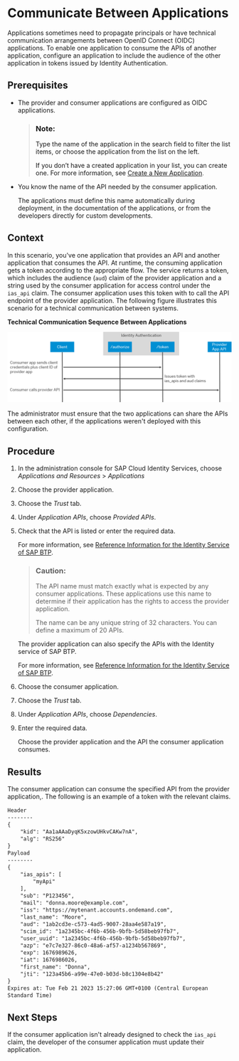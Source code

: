 <!-- loio9ad7e8052d054e83adf10aff1bdae1bf -->

# Communicate Between Applications

Applications sometimes need to propagate principals or have technical communication arrangements between OpenID Connect \(OIDC\) applications. To enable one application to consume the APIs of another application, configure an application to include the audience of the other application in tokens issued by Identity Authentication.



<a name="loio9ad7e8052d054e83adf10aff1bdae1bf__prereq_ygs_hc3_pwb"/>

## Prerequisites

-   The provider and consumer applications are configured as OIDC applications.

    > ### Note:  
    > Type the name of the application in the search field to filter the list items, or choose the application from the list on the left.
    > 
    > If you don’t have a created application in your list, you can create one. For more information, see [Create a New Application](create-a-new-application-0d4b255.md).

-   You know the name of the API needed by the consumer application.

    The applications must define this name automatically during deployment, in the documentation of the applications, or from the developers directly for custom developments.




## Context

In this scenario, you've one application that provides an API and another application that consumes the API. At runtime, the consuming application gets a token according to the appropriate flow. The service returns a token, which includes the audience \(`aud`\) claim of the provider application and a string used by the consumer application for access control under the `ias_api` claim. The consumer application uses this token with to call the API endpoint of the provider application. The following figure illustrates this scenario for a technical communication between systems.

   
  
**Technical Communication Sequence Between Applications**

 ![](images/app2apptechnical_pptx_8db2315.png "Technical Communication Sequence Between Applications") 

The administrator must ensure that the two applications can share the APIs between each other, if the applications weren't deployed with this configuration.



## Procedure

1.  In the administration console for SAP Cloud Identity Services, choose *Applications and Resources* \> *Applications*

2.  Choose the provider application.

3.  Choose the *Trust* tab.

4.  Under *Application APIs*, choose *Provided APIs*.

5.  Check that the API is listed or enter the required data.

    For more information, see [Reference Information for the Identity Service of SAP BTP](../Integrating-the-Service/reference-information-for-the-identity-service-of-sap-btp-9379444.md).

    > ### Caution:  
    > The API name must match exactly what is expected by any consumer applications. These applications use this name to determine if their application has the rights to access the provider application.
    > 
    > The name can be any unique string of 32 characters. You can define a maximum of 20 APIs.

    The provider application can also specify the APIs with the Identity service of SAP BTP.

    For more information, see [Reference Information for the Identity Service of SAP BTP](../Integrating-the-Service/reference-information-for-the-identity-service-of-sap-btp-9379444.md).

6.  Choose the consumer application.

7.  Choose the *Trust* tab.

8.  Under *Application APIs*, choose *Dependencies*.

9.  Enter the required data.

    Choose the provider application and the API the consumer application consumes.




<a name="loio9ad7e8052d054e83adf10aff1bdae1bf__result_g5m_ms3_pwb"/>

## Results

The consumer application can consume the specified API from the provider application,. The following is an example of a token with the relevant claims.

```
Header
--------
{
    "kid": "Aa1aAAaDyqK5xzowUHkvCAKw7nA",
    "alg": "RS256"
}
Payload
--------
{
    "ias_apis": [
        "myApi"
    ],   
    "sub": "P123456",
    "mail": "donna.moore@example.com",
    "iss": "https://mytenant.accounts.ondemand.com",
    "last_name": "Moore",
    "aud": "1ab2cd3e-c573-4ad5-9007-28aa4e587a19", 
    "scim_id": "1a2345bc-4f6b-456b-9bfb-5d58beb97fb7",
    "user_uuid": "1a2345bc-4f6b-456b-9bfb-5d58beb97fb7",
    "azp": "e7c7e327-86c0-48a6-af57-a1234b567869",
    "exp": 1676989626,
    "iat": 1676986026,
    "first_name": "Donna",
    "jti": "123a45b6-a99e-47e0-b03d-b8c1304e8b42"
}
Expires at: Tue Feb 21 2023 15:27:06 GMT+0100 (Central European Standard Time)
```



<a name="loio9ad7e8052d054e83adf10aff1bdae1bf__postreq_i2q_bsj_pwb"/>

## Next Steps

If the consumer application isn't already designed to check the `ias_api` claim, the developer of the consumer application must update their application.

